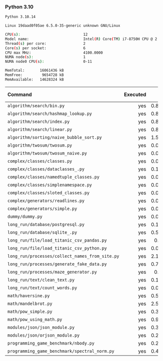### **Python 3.10**

```bash
Python 3.10.14

Linux 19daad0f05ae 6.5.0-35-generic unknown GNU/Linux

CPU(s):                             12
Model name:                         Intel(R) Core(TM) i7-8750H CPU @ 2.20GHz
Thread(s) per core:                 2
Core(s) per socket:                 6
CPU max MHz:                        4100.0000
NUMA node(s):                       1
NUMA node0 CPU(s):                  0-11

MemTotal:       16061436 kB
MemFree:         9654728 kB
MemAvailable:   14628324 kB
```

| Command | Executed | Mean [s] | Stddev [s] | Median [s] | Min [s] | Max [s] | Memory [MB] |
|:---|---:|---:|---:|---:|---:|---:|---:|
| `algorithm/search/bin.py` | yes | 0.82137 | 0.01632 | 0.82886 | 0.79656 | 0.83482 | 32.55413 |
| `algorithm/search/hashmap_lookup.py` | yes | 0.81942 | 0.00982 | 0.81766 | 0.80341 | 0.83189 | 33.6769 |
| `algorithm/search/index.py` | yes | 0.82895 | 0.00955 | 0.83149 | 0.8168 | 0.84061 | 32.65011 |
| `algorithm/search/linear.py` | yes | 0.87216 | 0.02397 | 0.85586 | 0.85119 | 0.91367 | 33.28404 |
| `algorithm/sorting/naive_bubble_sort.py` | yes | 1.58395 | 0.12388 | 1.5778 | 1.40142 | 1.82123 | 24.13783 |
| `algorithm/twosum/twosum.py` | yes | 0.07428 | 0.00049 | 0.07423 | 0.07371 | 0.07514 | 23.22712 |
| `algorithm/twosum/twosum_naive.py` | yes | 0.07529 | 0.00238 | 0.07442 | 0.07392 | 0.0806 | 23.60156 |
| `complex/classes/classes.py` | yes | 0.03873 | 0.00043 | 0.03863 | 0.0382 | 0.03949 | 25.2115 |
| `complex/classes/dataclasses_.py` | yes | 0.11497 | 0.00061 | 0.11475 | 0.11426 | 0.11572 | 25.39509 |
| `complex/classes/namedtuple_classes.py` | yes | 0.08249 | 0.00095 | 0.08213 | 0.0817 | 0.08453 | 24.70647 |
| `complex/classes/simplenamespace.py` | yes | 0.04075 | 0.00054 | 0.04057 | 0.04023 | 0.04183 | 26.07422 |
| `complex/classes/sloted_classes.py` | yes | 0.03823 | 0.00032 | 0.03832 | 0.03769 | 0.03853 | 25.67746 |
| `complex/generators/readlines.py` | yes | 0.03158 | 0.00051 | 0.03156 | 0.03094 | 0.03253 | 23.39453 |
| `complex/generators/simple.py` | yes | 0.05574 | 0.00059 | 0.05572 | 0.05511 | 0.05679 | 25.50502 |
| `dummy/dummy.py` | yes | 0.02766 | 0.00014 | 0.02766 | 0.02747 | 0.02783 | 23.95592 |
| `long_run/database/postgresql.py` | yes | 0.14572 | 0.00126 | 0.1457 | 0.14354 | 0.14765 | 29.21708 |
| `long_run/database/sqlite_.py` | yes | 0.57457 | 0.00708 | 0.57162 | 0.56771 | 0.58371 | 66.31752 |
| `long_run/file/load_titanic_csv_pandas.py` | yes | 0.5993 | 0.00745 | 0.59538 | 0.5936 | 0.61161 | 64.17522 |
| `long_run/file/load_titanic_csv_python.py` | yes | 0.06523 | 0.00038 | 0.06535 | 0.06456 | 0.06571 | 23.99163 |
| `long_run/processes/collect_names_from_site.py` | yes | 2.18503 | 0.17893 | 2.11836 | 2.01061 | 2.46185 | 46.2779 |
| `long_run/processes/generate_fake_data.py` | yes | 0.78863 | 0.01245 | 0.79296 | 0.7746 | 0.80908 | 67.84821 |
| `long_run/processes/maze_generator.py` | yes | 0.1386 | 0.01298 | 0.13238 | 0.126 | 0.1625 | 24.54129 |
| `long_run/text/clean_text.py` | yes | 0.19521 | 0.00363 | 0.19308 | 0.19195 | 0.2007 | 23.28069 |
| `long_run/text/count_words.py` | yes | 0.08388 | 0.00169 | 0.08325 | 0.08272 | 0.08759 | 23.41127 |
| `math/haversine.py` | yes | 0.52099 | 0.00801 | 0.52205 | 0.50613 | 0.53091 | 24.17913 |
| `math/mandelbrot.py` | yes | 2.59152 | 0.03491 | 2.5831 | 2.56519 | 2.66879 | 37.54353 |
| `math/pow_simple.py` | yes | 0.35752 | 0.00384 | 0.35625 | 0.35332 | 0.36511 | 24.04911 |
| `math/pow_using_math.py` | yes | 0.90708 | 0.02242 | 0.91204 | 0.87706 | 0.93088 | 23.8192 |
| `modules/json/json_module.py` | yes | 0.30488 | 0.00631 | 0.30339 | 0.29917 | 0.31863 | 23.42522 |
| `modules/json/orjson_module.py` | yes | 0.24336 | 0.00552 | 0.241 | 0.23969 | 0.2553 | 23.78739 |
| `programming_game_benchmark/nbody.py` | yes | 0.28464 | 0.00803 | 0.28471 | 0.27429 | 0.29808 | 23.64397 |
| `programming_game_benchmark/spectral_norm.py` | yes | 0.49612 | 0.00849 | 0.49938 | 0.48219 | 0.50331 | 24.37835 |
